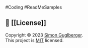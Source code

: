 #Coding #ReadMeSamples 

## 📝 [[License]]

Copyright © 2023 [Simon Guglberger](https://github.com/sxmon17).</br>
This project is [MIT](https://github.com/Sxmon17/png-texter/blob/main/LICENSE.md) licensed.